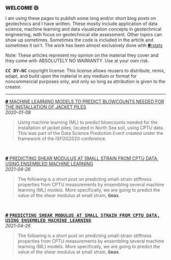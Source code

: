 <body style="color: #2F2F2F;">

<h2 style="font-size: 16px; font-weight: 900;">WELCOME 😄</h2>  

<p>I am using these pages to publish some long and/or short blog posts on geotechnics and I have written. These mostly include application of data science, machine learning and data visualization concepts in geotechnical engineering, with focus on geotechnical site assessment. Other topics can show up sometimes. Sometimes the code is included in the article and sometimes it isn't. The work has been almost exclusively done with <a style="color: #2F2F2F;" href="https://www.r-project.org/" target="_blank"><span style="color: #2F2F2F; font-weight: 900;">#</span>rstats</a></p>

<p>Note: These articles represent my opinion on the material they cover and they come with ABSOLUTELY NO WARRANTY. Use at your own risk.</p>

<p><span style="font-family: monospace; font-weight: 900; background-color: #F7F7F7">CC BY-NC</span> copyright license: This license allows reusers to distribute, remix, adapt, and build upon the material in any medium or format
for noncommercial purposes only, and only so long as attribution is given to the creator.</p>

<hr>    

<p style="font-weight: normal;"><a style="color:#2F2F2F; text-transform: uppercase;" href="https://erdirstats.github.io/isfog-2020-final.html" target="_blank"><span style="color: #2F2F2F; font-weight: 900;">#</span> Machine learning models to predict blowcounts needed for the installation of jacket piles</a><br><span style="font-style: italic; font-weight: normal;">2020-01-08</span></p> 
<blockquote style="font-style: normal;">Using machine learning (ML) to predict blowcounts needed for the installation of jacket piles, located in North Sea soil, using CPTU data. This was part of the Data Science Prediction Event created under the framework of the ISFOG2020 conference.</blockquote> 

<br>    

<p style="font-weight: normal;"><a style="color:#2F2F2F; text-transform: uppercase;" href="https://erdirstats.github.io/small-strain-stiffness-final-02.html" target="_blank"><span style="color: #2F2F2F; font-weight: 900;">#</span> Predicting shear modulus at small strain from CPTU data, using ensembled machine learning</a><br><span style="font-style: italic; font-weight: normal;">2021-04-26</span></p> 
<blockquote style="font-style: normal;">The following is a short post on predicting small-strain stiffness properties from CPTU measurements by ensembling several machine learning (ML) models. More specifically, we are going to predict the value of the shear modulus at small strain, <span style="font-family: monospace; font-weight: 900; background-color: #F7F7F7">Gmax</span>.</blockquote> 
  
<br>    

<p style="font-weight: normal;"><a style="color:#2F2F2F; text-transform: uppercase;" href="https://erdirstats.github.io/small-strain-stiffness-final-02.html" target="_blank"><span style="color: #2F2F2F; font-weight: 900;">#</span> <span style="font-family: monospace; font-weight: 900; background-color: #F7F7F7">Predicting shear modulus at small strain from CPTU data, using ensembled machine learning</span></a><br><span style="font-style: italic; font-weight: normal;">2021-04-26</span></p> 
<blockquote style="font-style: normal;">The following is a short post on predicting small-strain stiffness properties from CPTU measurements by ensembling several machine learning (ML) models. More specifically, we are going to predict the value of the shear modulus at small strain, <span style="font-family: monospace; font-weight: 900; background-color: #F7F7F7">Gmax</span>.</blockquote> 

</body>
